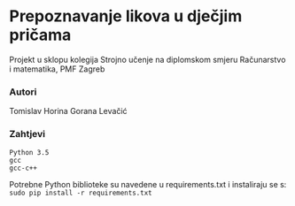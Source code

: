 # Prepoznavanje likova u dječjim pričama

Projekt u sklopu kolegija Strojno učenje na diplomskom smjeru Računarstvo i matematika, PMF Zagreb

### Autori
Tomislav Horina
Gorana Levačić

### Zahtjevi
```
Python 3.5
gcc
gcc-c++
```

Potrebne Python biblioteke su navedene u requirements.txt i instaliraju se s:
``` sudo pip install -r requirements.txt ```